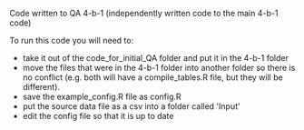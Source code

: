 Code written to QA 4-b-1 (independently written code to the main 4-b-1 code)

To run this code you will need to:
- take it out of the code_for_initial_QA folder and put it in the 4-b-1 folder
- move the files that were in the 4-b-1 folder into another folder so there is no conflict (e.g. both will have a compile_tables.R file, but they will be different).
- save the example_config.R file as config.R
- put the source data file as a csv into a folder called 'Input'
- edit the config file so that it is up to date
